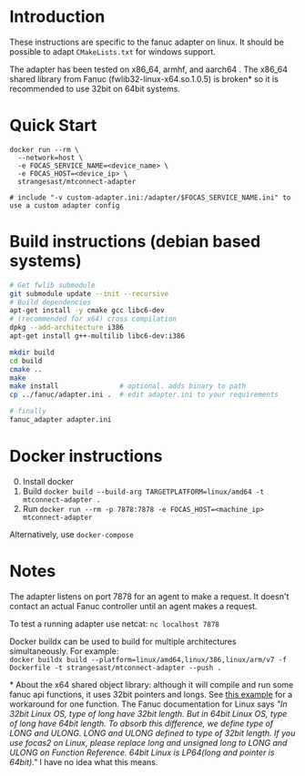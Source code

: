 # Introduction  
These instructions are specific to the fanuc adapter on linux. It should be 
possible to adapt `CMakeLists.txt` for windows support. 

The adapter has been tested on x86\_64, armhf, and aarch64 .  The x86\_64 shared 
library from Fanuc (fwlib32-linux-x64.so.1.0.5) is broken\* so it is recommended 
to use 32bit on 64bit systems. 

# Quick Start  
```
docker run --rm \
  --network=host \
  -e FOCAS_SERVICE_NAME=<device_name> \
  -e FOCAS_HOST=<device_ip> \
  strangesast/mtconnect-adapter

# include "-v custom-adapter.ini:/adapter/$FOCAS_SERVICE_NAME.ini" to use a custom adapter config
```

# Build instructions (debian based systems)
```bash
# Get fwlib submodule
git submodule update --init --recursive
# Build dependencies
apt-get install -y cmake gcc libc6-dev
# (recommended for x64) cross compilation
dpkg --add-architecture i386
apt-get install g++-multilib libc6-dev:i386

mkdir build
cd build
cmake ..
make
make install               # optional. adds binary to path
cp ../fanuc/adapter.ini .  # edit adapter.ini to your requirements

# finally
fanuc_adapter adapter.ini
```

# Docker instructions
0. Install docker  
1. Build `docker build --build-arg TARGETPLATFORM=linux/amd64 -t mtconnect-adapter .`  
2. Run `docker run --rm -p 7878:7878 -e FOCAS_HOST=<machine_ip> mtconnect-adapter`  

Alternatively, use `docker-compose`  

# Notes
The adapter listens on port 7878 for an agent to make a request. It doesn't 
contact an actual Fanuc controller until an agent makes a request.  

To test a running adapter use netcat: `nc localhost 7878`  

Docker buildx can be used to build for multiple architectures simultaneously. For example:  
`docker buildx build --platform=linux/amd64,linux/386,linux/arm/v7 -f Dockerfile -t strangesast/mtconnect-adapter --push .`

\* About the x64 shared object library: although it will compile and run some 
fanuc api functions, it uses 32bit pointers and longs.  See [this example](https://github.com/strangesast/fwlib/blob/e82cf62be782f9300e63452a67a4865172088dc8/example/src/main.c#L39-L47) 
for a workaround for one function. The Fanuc documentation for Linux says _"In 
32bit Linux OS, type of long have 32bit length. But in 64bit Linux OS, type of 
long have 64bit length.  To absorb this difference, we define type of LONG and 
ULONG.  LONG and ULONG defined to type of 32bit length.  If you use focas2 on 
Linux, please replace long and unsigned long to LONG and ULONG on Function 
Reference.  64bit Linux is LP64(long and pointer is 64bit)."_ I have no idea 
what this means.
